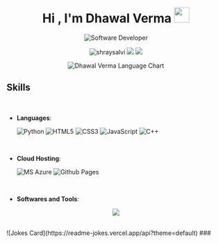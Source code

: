 <h1 align="center"><b>Hi , I'm Dhawal Verma </b><img src="https://media.giphy.com/media/hvRJCLFzcasrR4ia7z/giphy.gif"
    width="35"></h1>
<p align="center">
  <img
    src="https://readme-typing-svg.demolab.com?font=Reem+Kufi&weight=500&size=32&duration=6000&pause=1500&color=FF147A&center=true&vCenter=true&width=435&lines=Software+Developer;Full-Stack+Developer;Product+Engineer"
    alt="Software Developer" />
</p>
<p align="center">
	<img src="https://komarev.com/ghpvc/?username=shraysalvi&label=Profile%20views&color=FF147A&style=for-the-badge&?" alt="shraysalvi"/>
	<a href="https://www.linkedin.com/in/dhawalverma2808/"><img src="https://img.shields.io/badge/dhawalverma?style=for-the-badge&logo=Linkedin&logoColor=white"/></a>
	<a href="mailto:dhawalverma2808@gmail.com"><img src="https://img.shields.io/badge/dhawalverma@gmail.com-D14836?style=for-the-badge&logo=Gmail&logoColor=white"/></a>

</p>
<p align="center">
  <img src="https://github-readme-stats.vercel.app/api/top-langs/?username=dhawal-verma&layout=donut&theme=radical&hide_border=true" alt="Dhawal Verma Language Chart">
</p>


## <b> Skills</b>

<br>

<p align="center">

- **Languages**:
    
   ![Python](https://img.shields.io/badge/Python%20-%2314354C.svg?style=for-the-badge&logo=python&logoColor=white)
   ![HTML5](https://img.shields.io/badge/HTML5%20-%23E34F26.svg?style=for-the-badge&logo=html5&logoColor=white)
   ![CSS3](https://img.shields.io/badge/CSS%20-%231572B6.svg?style=for-the-badge&logo=css3&logoColor=white)
   ![JavaScript](https://img.shields.io/badge/JavaScript%20-%23F7DF1E.svg?style=for-the-badge&logo=javascript&logoColor=black)
   ![C++](https://img.shields.io/badge/C++%20-%2300599C.svg?style=for-the-badge&logo=c%2B%2B&logoColor=white)

<br>   

- **Cloud Hosting**:

    ![MS Azure](https://img.shields.io/badge/MS%20Azure-%2300599C.svg?style=for-the-badge&logo=microsoftazure&logoColor=white)
    ![Github Pages](https://img.shields.io/badge/GitHub%20Pages-%23222222.svg?style=for-the-badge&logo=githubpages&logoColor=white)
    
<br>

- **Softwares and Tools**:

<p align="center">
  <a href="https://skillicons.dev">
    <img src="https://skillicons.dev/icons?i=django,postgres,sqlite,bootstrap,jquery,threejs,git,aws,nginx,discord,docker,firebase,github,linux,md,nodejs,postman,bash,vscode,replit,stackoverflow,devto&perline=14" />
  </a>
</p>

<br>
![Jokes Card](https://readme-jokes.vercel.app/api?theme=default)
###





